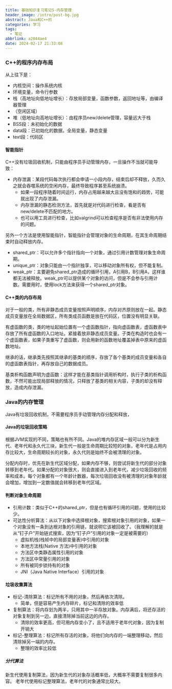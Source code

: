 ```yaml
---
title: 基础知识复习笔记5-内存管理
header_image: /intro/post-bg.jpg
abstract: Java和C++的
categories: 学习
tags:
  - 笔记
abbrlink: a2044ae4
date: 2024-02-17 21:33:08
---
```


### C++的程序内存布局
从上往下是：
- 内核空间：操作系统内核
- 环境变量，命令行参数
- 栈（高地址向低地址增长）：存放局部变量，函数参数，返回地址等，由编译器管理
- （空闲区域）
- 堆（低地址向高地址增长）：由程序员new/delete管理，容量远大于栈
- BSS段：未初始化的数据
- data段：已初始化的数据，全局变量，静态变量
- text段：代码区

#### 智能指针
C++没有垃圾回收机制，只能由程序员手动管理内存，一旦操作不当就可能导致：
- 内存泄漏：某段代码每次执行都会申请一小段内存，结束后却不释放，久而久之就会吞噬系统的空闲内存，最终导致程序甚至系统崩溃。
  - 如果一段程序随着时间运行，内存占用越来越大且没有饱和的趋势，可能就出现了内存泄漏。
  - 内存泄漏的静态检测方法，首先就是对代码进行检查，看是否有new/delete不匹配的地方。
  - 也可以用工具进行检查，比如valgrind可以检查程序是否有非法使用内存的问题。

另外一个方法是使用智能指针，智能指针会管理对象的生命周期，在其生命周期结束时自动释放内存。
- shared_ptr：可以允许多个指针指向一个对象，通过引用计数管理对象生命周期。
- unique_ptr：对象只能由一个指针独享，可以移动对象所有权，但不能复制。
- weak_ptr：主要避免shared_ptr造成的循环引用，A引用B，B引用A，这样谁都无法被释放。weak_ptr可以提供某个对象的访问，但是不会参与引用计数。需要用时，使用lock方法来获得一个shared_ptr对象。

#### C++类的内存布局
对于一般的类，所有非静态成员变量按照声明顺序，内存对齐原则放在一起。静态成员变量放在全局数据区，所有类成员函数是放在代码区，位置没有明显关联。

有虚函数的类，类的地址起始位置有一个虚函数指针，指向虚函数表，虚函数表中存放了所有虚函数的入口地址。紧接着放非静态成员变量。子类在构造时也会有一个虚函数表，如果子类重写了虚函数，则会用新的函数地址覆盖掉表中原来的虚函数地址。

继承的话，继承类先按照其继承的基类的顺序，存放了各个基类的成员变量和各自的虚函数表指针，再存放自己的数据成员。

基类析构函数声明为虚函数：这样才能在基类指针调用析构时，执行子类的析构函数，不然可能出现局部释放的情况，只释放了基类的相关内容，子类的却没有释放，造成内存泄漏。

### Java的内存管理
Java有垃圾回收机制，不需要程序员手动管理内存分配和释放，

#### Java的垃圾回收策略
根据JVM实现的不同，策略也有所不同。Java的堆内存区域一般可以分为新生代、老年代和永久代三块，新生代一般是生命周期比较短的对象，老年代是占用内存比较大，生命周期较长的对象，永久代则是始终不会被清理的对象。

分配内存时，优先在新生代区域分配，如果内存不够，则尝试将新生代的部分对象转移到老年代。如果分配的对象很大，则会直接进入到老年代，减少垃圾回收的频率和成本。每个对象都有一个年龄计数器，每次垃圾回收没有被清理的对象年龄就会增加，增加到一定数值就会转移到老年代区域。

#### 判断对象生命周期
- 引用计数：类似于C++的shared_ptr，但是也有循环引用的问题，使用的比较少。
- 可达性分析算法：从以下对象中选择根对象，搜索根对象引用的对象，如果一个对象没有一条到达根对象的引用链，就说明它该被回收了。（我理解的就是从“钉子户”开始链式搜索，因为“钉子户”引用的对象一定是被需要的）
  - 虚拟机栈(栈帧中的局部变量表)中引用的对象
  - 本地方法栈(Native 方法)中引用的对象
  - 方法区中类静态属性引用的对象
  - 方法区中常量引用的对象
  - 所有被同步锁持有的对象
  - JNI（Java Native Interface）引用的对象

#### 垃圾收集算法
- 标记-清除算法：标记所有不用的对象，然后再依次清除。
  - 简单，但是容易产生内存碎片，标记和清除的效率低
- 复制算法：将内存划为两半，只用其中一半存放对象。内存满后，将还存活的对象复制到另一边，直接清除掉当前这边的内存。
  - 清除的效率更高，但可用内存变小了，且不适用于老年代对象，因为复制开销大
- 标记-整理算法：标记所有存活的对象，将他们向内存的一端整理移动，然后清除掉另一端的内存。
  - 整理的效率比较低

##### 分代算法
新生代使用复制算法，因为新生代的对象存活概率低，大概率不需要复制很多内容。
老年代使用标记整理算法，老年代的对象通常比较大。

